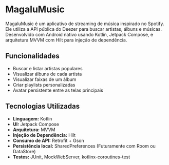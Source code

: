 # MagaluMusic

MagaluMusic é um aplicativo de streaming de música inspirado no Spotify. Ele utiliza a API pública do Deezer para buscar artistas, álbuns e músicas. Desenvolvido com Android nativo usando Kotlin, Jetpack Compose, e arquitetura MVVM com Hilt para injeção de dependência.

## Funcionalidades

-  Buscar e listar artistas populares
-  Visualizar álbuns de cada artista
-  Visualizar faixas de um álbum
-  Criar playlists personalizadas
-  Avatar persistente entre as telas principais

## Tecnologias Utilizadas

- **Linguagem:** Kotlin
- **UI:** Jetpack Compose
- **Arquitetura:** MVVM
- **Injeção de Dependência:** Hilt
- **Consumo de API:** Retrofit + Gson
- **Persistência local:** SharedPreferences (Futuramente com Room ou DataStore)
- **Testes:** JUnit, MockWebServer, kotlinx-coroutines-test
